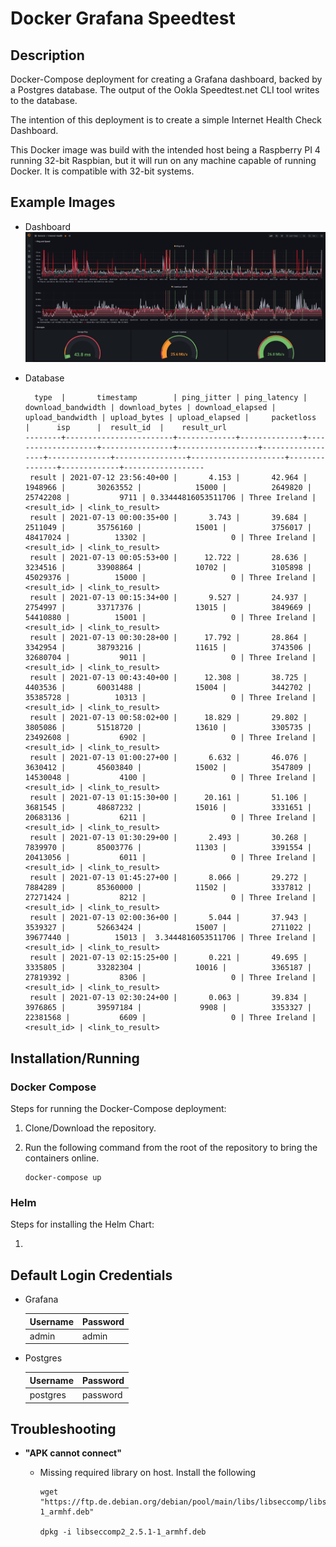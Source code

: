 # Docker Grafana Speedtest

## Description

Docker-Compose deployment for creating a Grafana dashboard, backed by a Postgres database. The output of the Ookla
Speedtest.net CLI tool writes to the database.

The intention of this deployment is to create a simple Internet Health Check Dashboard.

This Docker image was build with the intended host being a Raspberry PI 4 running 32-bit Raspbian, but it will run 
on any machine capable of running Docker. It is compatible with 32-bit systems.

## Example Images

- Dashboard
  ![](./img/InternetHealthCheck%20-%20Grafana.png "Dashboard Example 1")

- Database

  ```
    type  |       timestamp        | ping_jitter | ping_latency | download_bandwidth | download_bytes | download_elapsed | upload_bandwidth | upload_bytes | upload_elapsed |     packetloss      |      isp      |  result_id  |    result_url
  --------+------------------------+-------------+--------------+--------------------+----------------+------------------+------------------+--------------+----------------+---------------------+---------------+-------------+------------------
   result | 2021-07-12 23:56:40+00 |       4.153 |       42.964 |            1948966 |       30263552 |            15000 |          2649820 |     25742208 |           9711 | 0.33444816053511706 | Three Ireland | <result_id> | <link_to_result>
   result | 2021-07-13 00:00:35+00 |       3.743 |       39.684 |            2511049 |       35756160 |            15001 |          3756017 |     48417024 |          13302 |                   0 | Three Ireland | <result_id> | <link_to_result>
   result | 2021-07-13 00:05:53+00 |      12.722 |       28.636 |            3234516 |       33908864 |            10702 |          3105898 |     45029376 |          15000 |                   0 | Three Ireland | <result_id> | <link_to_result>
   result | 2021-07-13 00:15:34+00 |       9.527 |       24.937 |            2754997 |       33717376 |            13015 |          3849669 |     54410880 |          15001 |                   0 | Three Ireland | <result_id> | <link_to_result>
   result | 2021-07-13 00:30:28+00 |      17.792 |       28.864 |            3342954 |       38793216 |            11615 |          3743506 |     32680704 |           9011 |                   0 | Three Ireland | <result_id> | <link_to_result>
   result | 2021-07-13 00:43:40+00 |      12.308 |       38.725 |            4403536 |       60031488 |            15004 |          3442702 |     35385728 |          10313 |                   0 | Three Ireland | <result_id> | <link_to_result>
   result | 2021-07-13 00:58:02+00 |      18.829 |       29.802 |            3805086 |       51518720 |            13610 |          3305735 |     23492608 |           6902 |                   0 | Three Ireland | <result_id> | <link_to_result>
   result | 2021-07-13 01:00:27+00 |       6.632 |       46.076 |            3630412 |       45603840 |            15002 |          3547809 |     14530048 |           4100 |                   0 | Three Ireland | <result_id> | <link_to_result>
   result | 2021-07-13 01:15:30+00 |      20.161 |       51.106 |            3681545 |       48687232 |            15016 |          3331651 |     20683136 |           6211 |                   0 | Three Ireland | <result_id> | <link_to_result>
   result | 2021-07-13 01:30:29+00 |       2.493 |       30.268 |            7839970 |       85003776 |            11303 |          3391554 |     20413056 |           6011 |                   0 | Three Ireland | <result_id> | <link_to_result>
   result | 2021-07-13 01:45:27+00 |       8.066 |       29.272 |            7884289 |       85360000 |            11502 |          3337812 |     27271424 |           8212 |                   0 | Three Ireland | <result_id> | <link_to_result>
   result | 2021-07-13 02:00:36+00 |       5.044 |       37.943 |            3539327 |       52663424 |            15007 |          2711022 |     39677440 |          15013 |  3.3444816053511706 | Three Ireland | <result_id> | <link_to_result>
   result | 2021-07-13 02:15:25+00 |       0.221 |       49.695 |            3335805 |       33282304 |            10016 |          3365187 |     27819392 |           8306 |                   0 | Three Ireland | <result_id> | <link_to_result>
   result | 2021-07-13 02:30:24+00 |       0.063 |       39.834 |            3976865 |       39597184 |             9908 |          3353327 |     22381568 |           6609 |                   0 | Three Ireland | <result_id> | <link_to_result>
  ```

## Installation/Running

### Docker Compose

Steps for running the Docker-Compose deployment:

1. Clone/Download the repository.

2. Run the following command from the root of the repository to bring the containers online.

   ```shell
   docker-compose up
   ```

### Helm

Steps for installing the Helm Chart:

1. 

## Default Login Credentials

- Grafana

  | Username | Password |
  |----------|----------|
  | admin    | admin    |

- Postgres

  | Username | Password |
  |----------|----------|
  | postgres | password |

## Troubleshooting

- **"APK cannot connect"**
    - Missing required library on host. Install the following

      ```shell
      wget "https://ftp.de.debian.org/debian/pool/main/libs/libseccomp/libseccomp2_2.5.1-1_armhf.deb"
      
      dpkg -i libseccomp2_2.5.1-1_armhf.deb
      ```

